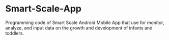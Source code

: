 # Smart-Scale-App
Programming code of Smart Scale Android Mobile App that use for monitor, analyze, and input data on the growth and development of infants and toddlers.
